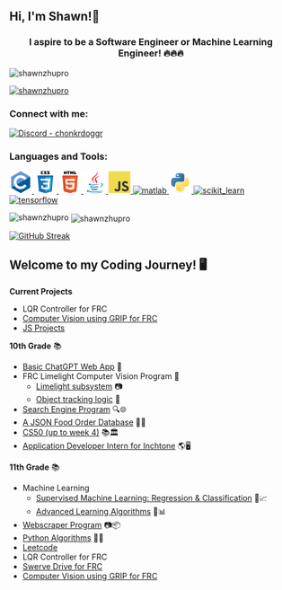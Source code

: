## Hi, I'm Shawn!👋

<h3 align="center">I aspire to be a Software Engineer or Machine Learning Engineer! 🔥🔥🔥</h3>

<p align="left"> <img src="https://komarev.com/ghpvc/?username=shawnzhupro&label=Profile%20views&color=red&style=flat" alt="shawnzhupro" /> </p>

<p align="left"> <a href="https://github.com/ryo-ma/github-profile-trophy"><img src="https://github-profile-trophy.vercel.app/?username=shawnzhupro&theme=onedark" alt="shawnzhupro" /></a> </p>

<h3 align="left">Connect with me:</h3>
<p align="left">
  <a href="https://discordapp.com/users/chonkrdoggr">
    <img src="https://img.shields.io/badge/Discord-chonkrdoggr-red" alt="Discord - chonkrdoggr">
  </a>
</p>


<h3 align="left">Languages and Tools:</h3>
<p align="left">
  <a href="https://www.cprogramming.com/" target="_blank" rel="noreferrer">
    <img src="https://raw.githubusercontent.com/devicons/devicon/master/icons/c/c-original.svg" alt="c" title="C" width="40" height="40"/>
  </a>
  <a href="https://www.w3schools.com/css/" target="_blank" rel="noreferrer">
    <img src="https://raw.githubusercontent.com/devicons/devicon/master/icons/css3/css3-original-wordmark.svg" alt="css3" title="CSS3" width="40" height="40"/>
  </a>
  <a href="https://www.w3.org/html/" target="_blank" rel="noreferrer">
    <img src="https://raw.githubusercontent.com/devicons/devicon/master/icons/html5/html5-original-wordmark.svg" alt="html5" title="HTML5" width="40" height="40"/>
  </a>
  <a href="https://www.java.com" target="_blank" rel="noreferrer">
    <img src="https://raw.githubusercontent.com/devicons/devicon/master/icons/java/java-original.svg" alt="java" title="Java" width="40" height="40"/>
  </a>
  <a href="https://developer.mozilla.org/en-US/docs/Web/JavaScript" target="_blank" rel="noreferrer">
    <img src="https://raw.githubusercontent.com/devicons/devicon/master/icons/javascript/javascript-original.svg" alt="javascript" title="JavaScript" width="40" height="40"/>
  </a>
  <a href="https://www.mathworks.com/" target="_blank" rel="noreferrer">
    <img src="https://upload.wikimedia.org/wikipedia/commons/2/21/Matlab_Logo.png" alt="matlab" title="MATLAB" width="40" height="40"/>
  </a>
  <a href="https://www.python.org" target="_blank" rel="noreferrer">
    <img src="https://raw.githubusercontent.com/devicons/devicon/master/icons/python/python-original.svg" alt="python" title="Python" width="40" height="40"/>
  </a>
  <a href="https://scikit-learn.org/" target="_blank" rel="noreferrer">
    <img src="https://upload.wikimedia.org/wikipedia/commons/0/05/Scikit_learn_logo_small.svg" alt="scikit_learn" title="scikit-learn" width="40" height="40"/>
  </a>
  <a href="https://www.tensorflow.org" target="_blank" rel="noreferrer">
    <img src="https://www.vectorlogo.zone/logos/tensorflow/tensorflow-icon.svg" alt="tensorflow" title="TensorFlow" width="40" height="40"/>
  </a>
</p>


<p><img align="left" src="https://github-readme-stats.vercel.app/api/top-langs?username=shawnzhupro&show_icons=true&locale=en&layout=compact&theme=onedark" alt="shawnzhupro" /></p>

<p>&nbsp;<img align="center" src="https://github-readme-stats.vercel.app/api?username=shawnzhupro&show_icons=true&locale=en&theme=onedark" alt="shawnzhupro" /></p>

<a href="https://git.io/streak-stats"><img src="https://github-readme-streak-stats.herokuapp.com?user=ShawnZhuPro&theme=onedark&mode=weekly" alt="GitHub Streak" /></a>
## Welcome to my Coding Journey! 🖥️

**Current Projects**
- LQR Controller for FRC
- [Computer Vision using GRIP for FRC](https://github.com/ShawnZhuPro/2023-IAP-Turret/tree/main/2023-IAP-Turret/src/main/java)
- [JS Projects](https://github.com/ShawnZhuPro/JavaScript-Projects)

**10th Grade** 📚

- [Basic ChatGPT Web App](https://shawnzhuchatgpt.bubbleapps.io/version-test) 💬
- FRC Limelight Computer Vision Program 🤖
  - [Limelight subsystem](https://github.com/ShawnZhuPro/2022-IAP-Turret/blob/main/2022%20IAP-Turret/src/main/java/frc/robot/subsystems/Limelight.java) 📷
  - [Object tracking logic](https://github.com/ShawnZhuPro/2022-IAP-Turret/blob/main/2022%20IAP-Turret/src/main/java/frc/robot/commands/SearchAndSpin.java) 🎯
- [Search Engine Program](https://github.com/ShawnZhuPro/Python-Projects/tree/main/Search_Engine) 🔍🌐
- [A JSON Food Order Database](https://github.com/ShawnZhuPro/Python-Projects/tree/main/Food_Orders_JSON) 🍔🍕
- [CS50 (up to week 4)](https://pll.harvard.edu/course/cs50-introduction-computer-science) 📚🏛️
- [Application Developer Intern for Inchtone](https://www.linkedin.com/company/inchtone/) 🌎🖥️

**11th Grade** 📚

- Machine Learning
  - [Supervised Machine Learning: Regression & Classification](https://www.coursera.org/account/accomplishments/verify/BCZXVF56XYAA) 🤖📈
  - [Advanced Learning Algorithms](https://www.coursera.org/account/accomplishments/verify/HJ6Z6W6NQV75) 🧠📊
- [Webscraper Program](https://github.com/ShawnZhuPro/Python-Projects/tree/main/Webscraper) 📷📦
- [Python Algorithms](https://github.com/ShawnZhuPro/Grokking_Algorithms) 🐍🧠
- [Leetcode](https://leetcode.com/chonkrdoggr/)
- LQR Controller for FRC
- [Swerve Drive for FRC](https://github.com/ShawnZhuPro/SwerveDrive)
- [Computer Vision using GRIP for FRC](https://github.com/ShawnZhuPro/2023-IAP-Turret/tree/main/2023-IAP-Turret/src/main/java)


<!--
**ShawnZhuPro/ShawnZhuPro** is a ✨ _special_ ✨ repository because its `README.md` (this file) appears on your GitHub profile.

Here are some ideas to get you started:

- 🔭 I’m currently working on ...
- 🌱 I’m currently learning ...
- 👯 I’m looking to collaborate on ...
- 🤔 I’m looking for help with ...
- 💬 Ask me about ...
- 📫 How to reach me: ...
- 😄 Pronouns: ...
- ⚡ Fun fact: ...
-->
